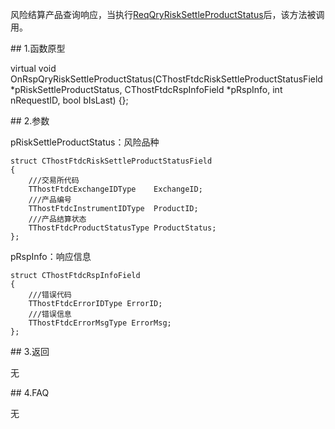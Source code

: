<p>风险结算产品查询响应，当执行<a href="../../CTHOSTFTDCTRADERSPI/REQQRYRISKSETTLEPRODUCTSTATUS/">ReqQryRiskSettleProductStatus</a>后，该方法被调用。</p>
<span class="anchor" id="a637349a-c6fa-44bd-8f0e-bca0029113f7"></span>
## 1.函数原型
<p>virtual void OnRspQryRiskSettleProductStatus(CThostFtdcRiskSettleProductStatusField *pRiskSettleProductStatus, CThostFtdcRspInfoField *pRspInfo, int nRequestID, bool bIsLast) {};</p>
<span class="anchor" id="a26ce26e-cdf7-4c7e-bfa5-e71add19debc"></span>
## 2.参数
<p>pRiskSettleProductStatus：风险品种</p>
<pre><code>struct CThostFtdcRiskSettleProductStatusField
{
    ///交易所代码
    TThostFtdcExchangeIDType    ExchangeID;
    ///产品编号
    TThostFtdcInstrumentIDType  ProductID;
    ///产品结算状态
    TThostFtdcProductStatusType ProductStatus;
};
</code></pre>
<p>pRspInfo：响应信息</p>
<pre><code>struct CThostFtdcRspInfoField
{
    ///错误代码
    TThostFtdcErrorIDType ErrorID;
    ///错误信息
    TThostFtdcErrorMsgType ErrorMsg;
};
</code></pre>
<span class="anchor" id="f9ceca91-8d7e-4191-9efe-f4583fc4a54b"></span>
## 3.返回
<p>无</p>
<span class="anchor" id="9956b241-27e3-4265-bbb4-49782010dae8"></span>
## 4.FAQ
<p>无</p>
